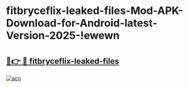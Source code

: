 # fitbryceflix-leaked-files-Mod-APK-Download-for-Android-latest-Version-2025-!ewewn

# <h2><a href="https://v3vnbv.esa.edu.pl?title=fitbryceflix-leaked-files&ref=ewewn">🔗👉 🔴 fitbryceflix-leaked-files</a></h2>

[![acn](https://github.com/user-attachments/assets/0f9c940e-d8b0-45ae-aac7-cd30a18b3e1c)](https://v3vnbv.esa.edu.pl?title=fitbryceflix-leaked-files&ref=ewewn)

